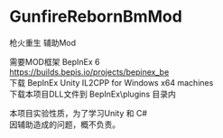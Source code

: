 # GunfireRebornBmMod
 枪火重生 辅助Mod

需要MOD框架 BepInEx 6  
https://builds.bepis.io/projects/bepinex_be  
下载 BepInEx Unity IL2CPP for Windows x64 machines  
下载本项目DLL文件到 BepInEx\plugins 目录内  

本项目实验性质，为了学习Unity 和 C#  
因辅助造成的问题，概不负责。